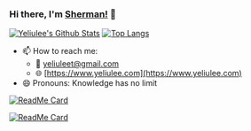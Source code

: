 ### Hi there, I'm [Sherman!](https://www.yeliulee.com) 👋

[![Yeliulee's Github Stats](https://github-readme-stats.vercel.app/api?username=yeliulee&count_private=true&show_icons=true&theme=material-palenight)](https://www.yeliulee.com)
[![Top Langs](https://github-readme-stats.vercel.app/api/top-langs/?username=yeliulee&layout=compact&theme=material-palenight)](https://www.yeliulee.com)


- 📫 How to reach me: 
  - :email: yeliuleet@gmail.com
  - :globe_with_meridians: [https://www.yeliulee.com](https://www.yeliulee.com)
- 😄 Pronouns: Knowledge has no limit

[![ReadMe Card](https://github-readme-stats.vercel.app/api/pin/?username=yeliulee&repo=kinship_calculator_dart&theme=material-palenight)](https://github.com/yeliulee/kinship_calculator_dart)

[![ReadMe Card](https://github-readme-stats.vercel.app/api/pin/?username=yeliulee&repo=flutter-examples&theme=material-palenight)](https://github.com/yeliulee/flutter-examples)
